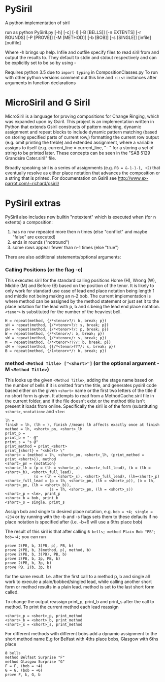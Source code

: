 # PySiril
A python implementation of siril

run as python PySiril.py [-h] [-c] [-I] [-B [BELLS]] [-n EXTENTS] [-r ROUNDS]
                  [-P [PROVE]] [-M [METHOD]] [-b [BOB]] [-s [SINGLE]]
                  [infile] [outfile]
                  
Where -h brings up help. Infile and outfile specify files to read siril from and output the results to. They default to stdin and stdout respectively and can be explicitly set to be so by using -

Requires python 3.5 due to `import typing` in CompositionClasses.py To run with other python
versions comment out this line and `:List` instances after arguments in function declarations

# MicroSiril and G Siril
MicroSiril is a language for proving compositions for Change Ringing, which was expanded upon by Gsiril. 
This project is an implementation written in Python that extends Gsiril constructs of pattern matching, dynamic assignment
 and repeat blocks to include dynamic pattern matching (based on storing specified parts of current row,) formatting 
 the current row output (e.g. omit printing the treble) and extended assignment, where a variable assigns to itself 
 (e.g. current_line = current_line, "- \" for a storing a set of string to be printed later. These concepts can be seen in the "SAB 5129 Grandsire Cater.siril" file.

Broadly speaking siril is a series of assignments (e.g. `PB = &-1-1-1, +2`) that eventually resolve as either place notation that advances the 
composition or a string that is printed. For documentation on Gsiril see http://www.ex-parrot.com/~richard/gsiril/

# PySiril extras
PySiril also includes new builtin "notextent" which is executed when (for n extents) a composition:
1. has no row repeated more then n times (else "conflict" and maybe "false" are executed)
2. ends in rounds ("notround")
3. some rows appear fewer than n-1 times (else "true") 

There are also additional statements/optional arguments:

### Calling Positions (or the flag -c)

This executes siril for the standard calling positions Home (H), Wrong (W), Middle (M) and Before (B) based on the position of the tenor. It is likely to only work for standard use case of lead end place notation being length 1 and middle not being making an n-2 bob.
The current implementation is where method can be assigned by the method statement or just set it to the place notation for the lead with p, b and s being the lead end place notation.
`<tenor>` is substituted for the number of the heaviest bell.

    H = repeat(method, {/*<tenor>?/: b, break; p})
    sH = repeat(method, {/*<tenor>?/: s, break; p})
    pH = repeat(method, {/*<tenor>?/: p, break; p})
    W = repeat(method, {/*<tenor>/: b, break; p})
    sW = repeat(method, {/*<tenor>/: s, break; p})
    M = repeat(method, {/*<tenor>???/: b, break; p})
    sM = repeat(method, {{/*<tenor>???/: s, break; p})
    B = repeat(method, {/1<tenor>*/: b, break; p})

### method `<Method Title> ["<short>"]` (or the optional argument -M `<Method Title>`)

This looks up the given `<Method Title>`, adding the stage name based on the number of bells if it is omitted from the title, and generates pysiril code based either on the given `<short>` name or the first two letters of the title if no short form is given.
It attempts to read from a MethodCache.siril file in the current folder, and if the file doesn't exist or the method title isn't present
it loads from online.
Specifically the siril is of the form (substituting `<short>`, `<notation>` and `<le>`:

    lh =
    finish = lh, (lh = ), finish //means lh affects exactly once at finish
    method = lh, <short>_pn, <short>_lh
    print_p =
    print_b = "- @"
    print_s = "s @"
    print_method = print_<short>
    print_{short} = "<short> \"
    <short> = (method = lh, <short>_pn, <short>_lh, (print_method = print_<short>)), method
    <short>_pn = {notation}
    <short>_lh = (p = (lh = <short>_p), <short>_full_lead), (b = (lh = <short>_b), <short>_full_lead),
                 (s = (lh = <short>_s), <short>_full_lead), (lh=<short>_p)
    <short>_full_lead = (p = lh, <short>_pn, (lh = <short>_p)), (b = lh, <short>_pn, (lh = <short>_b)),
                        (s = lh, <short>_pn, (lh = <short>_s))
    <short>_p = <le>, print_p
    <short>_b = bob, print_b
    <short>_s = single, print_s
                

Assign bob and single to desired place notation, e.g. `bob = +4; single = +234` or by running with the -b and -s flags sets them to these defaults if no place notation is specified after (i.e. -b+6 will use a 6ths place bob)

The result of this siril is that after calling `6 bells; method Plain Bob "PB"; bob=+4;` you can run

    prove 2(PB, b, 3(PB, p), PB, b)
    prove 2(PB, b, 3(method, p), method, b)    
    prove 2(PB, b, 3(PB), PB, b)
    prove 2(PB, b, 3p, PB, b)
    prove 2(PB, b, 3p, b)
    prove PB, 2(b, 3p, b)
    
for the same result. I.e. after the first call to a method p, b and single all work to execute a plain/bobbed/singled lead, while calling another short form or method results in a plain lead. method is set to the last short form called.

To change the output reassign print_p, print_b and print_s after the call to method.
To print the current method each lead reassign

    <short>_p = <short>_p, print_method
    <short>_b = <short>_b, print_method
    <short>_s = <short>_s, print_method

For different methods with different bobs add a dynamic assignment to the short method name
E.g for Belfast with 4ths place bobs, Glasgow with 6ths place

    8 bells
    method Belfast Surprise "F" 
    method Glasgow Surprise "G"
    F = F, (bob = +4) 
    G = G, (bob = +6)
    prove F, b, G, b

